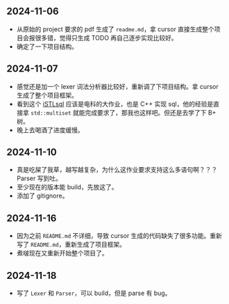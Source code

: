 ## 2024-11-06

- 从原始的 project 要求的 pdf 生成了 `readme.md`，拿 cursor 直接生成整个项目会报很多错，觉得只生成 TODO 再自己逐步实现比较好。
- 确定了一下项目结构。

## 2024-11-07

- 感觉还是加一个 lexer 词法分析器比较好，重新调了下项目结构。拿 cursor 生成了整个项目框架。
- 看到这个 [iSTLsql](https://github.com/LRL52/iSTLsql) 应该是电科的大作业，也是 C++ 实现 sql，他的经验是直接拿 `std::multiset` 就能完成要求了，那我也这样吧。但还是去学了下 B+ 树。
- 晚上去喝酒了进度缓慢。

## 2024-11-10

- 真是吃屎了我草，越写越复杂，为什么这作业要求支持这么多语句啊？？？Parser 写到吐。
- 至少现在的版本能 build，先放这了。
- 添加了 gitignore。

## 2024-11-16

- 因为之前 `README.md` 不详细，导致 cursor 生成的代码缺失了很多功能。重新写了 `README.md`，重新生成了项目框架。
- 煮啵现在又重新开始整个项目了。

## 2024-11-18

- 写了 `Lexer` 和 `Parser`，可以 build，但是 parse 有 bug。